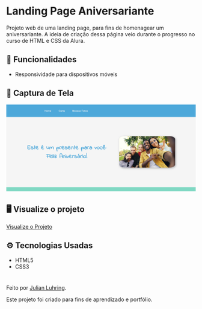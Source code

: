# Landing Page Aniversariante

Projeto web de uma landing page, para fins de homenagear um aniversariante. A ideia de criação dessa página veio durante o progresso no curso de HTML e CSS da Alura.

## 📂 Funcionalidades

- Responsividade para dispositivos móveis

## 🎨 Captura de Tela

![Preview do projeto](./assets/preview.png)

## 🖥️ Visualize o projeto

[Visualize o Projeto](https://luhring-julian.github.io/html-bday-page-web/)

## ️⚙️ Tecnologias Usadas

- HTML5
- CSS3

#

Feito por [Julian Luhring](https://github.com/luhring-julian).

Este projeto foi criado para fins de aprendizado e portfólio.
